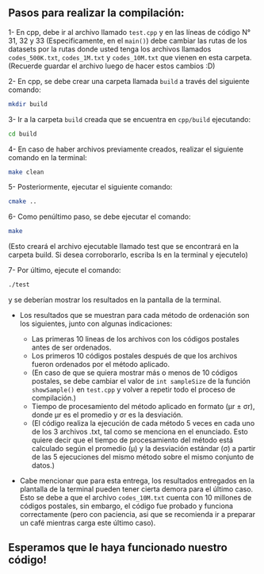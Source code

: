 ## Pasos para realizar la compilación:

1- En cpp, debe ir al archivo llamado `test.cpp` y en las líneas de código N° 31, 32 y 33 (Especificamente, en el `main()`) debe cambiar las rutas de los datasets por la rutas donde usted tenga los 
archivos llamados `codes_500K.txt`, `codes_1M.txt` y `codes_10M.txt` que vienen en esta carpeta. (Recuerde guardar el archivo luego de hacer estos cambios :D)

2- En cpp, se debe crear una carpeta llamada `build` a través del siguiente comando:
```bash
mkdir build
```

3- Ir a la carpeta `build` creada que se encuentra en `cpp/build` ejecutando:
```bash
cd build
```

4- En caso de haber archivos previamente creados, realizar el siguiente comando en la terminal: 
```bash
make clean
```

5- Posteriormente, ejecutar el siguiente comando: 
```bash
cmake ..
```

6- Como penúltimo paso, se debe ejecutar el comando: 
```bash
make
```
(Esto creará el archivo ejecutable llamado test que se encontrará en la carpeta build. Si desea corroborarlo, escriba ls en la terminal y ejecutelo)

7- Por último, ejecute el comando: 
```bash
./test
```
y se deberían mostrar los resultados en la pantalla de la terminal.

- Los resultados que se muestran para cada método de ordenación son los siguientes, junto con algunas indicaciones:
  - Las primeras 10 lineas de los archivos con los códigos postales antes de ser ordenados.
  - Los primeros 10 códigos postales después de que los archivos fueron ordenados por el método aplicado.
  - (En caso de que se quiera mostrar más o menos de 10 códigos postales, se debe cambiar el valor de `int sampleSize` de la función `showSample()` en `test.cpp` y volver a repetir todo el proceso de compilación.)
  - Tiempo de procesamiento del método aplicado en formato (μr ± σr), donde μr es el promedio y σr es la desviación.
  - (El código realiza la ejecución de cada método 5 veces en cada uno de los 3 archivos .txt, tal como se menciona en el enunciado. Esto quiere decir que el tiempo de procesamiento del método está calculado según el promedio (μ) y la desviación estándar (σ) a partir de las 5 ejecuciones del mismo método sobre el mismo conjunto de datos.)

- Cabe mencionar que para esta entrega, los resultados entregados en la plantalla de la terminal pueden tener cierta demora para el último caso. Esto se debe a que el archivo `codes_10M.txt` cuenta con 10 millones de códigos postales, sin embargo, el código fue probado y funciona correctamente (pero con paciencia, asi que se recomienda ir a preparar un café mientras carga este último caso).

## Esperamos que le haya funcionado nuestro código!
